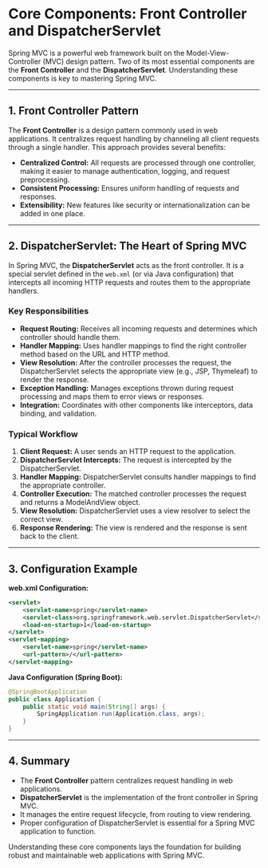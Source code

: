 # Core Components: Front Controller and DispatcherServlet

Spring MVC is a powerful web framework built on the Model-View-Controller (MVC) design pattern. Two of its most essential components are the **Front Controller** and the **DispatcherServlet**. Understanding these components is key to mastering Spring MVC.

---

## 1. Front Controller Pattern

The **Front Controller** is a design pattern commonly used in web applications. It centralizes request handling by channeling all client requests through a single handler. This approach provides several benefits:

- **Centralized Control:** All requests are processed through one controller, making it easier to manage authentication, logging, and request preprocessing.
- **Consistent Processing:** Ensures uniform handling of requests and responses.
- **Extensibility:** New features like security or internationalization can be added in one place.

---

## 2. DispatcherServlet: The Heart of Spring MVC

In Spring MVC, the **DispatcherServlet** acts as the front controller. It is a special servlet defined in the `web.xml` (or via Java configuration) that intercepts all incoming HTTP requests and routes them to the appropriate handlers.

### Key Responsibilities

- **Request Routing:** Receives all incoming requests and determines which controller should handle them.
- **Handler Mapping:** Uses handler mappings to find the right controller method based on the URL and HTTP method.
- **View Resolution:** After the controller processes the request, the DispatcherServlet selects the appropriate view (e.g., JSP, Thymeleaf) to render the response.
- **Exception Handling:** Manages exceptions thrown during request processing and maps them to error views or responses.
- **Integration:** Coordinates with other components like interceptors, data binding, and validation.

### Typical Workflow

1. **Client Request:** A user sends an HTTP request to the application.
2. **DispatcherServlet Intercepts:** The request is intercepted by the DispatcherServlet.
3. **Handler Mapping:** DispatcherServlet consults handler mappings to find the appropriate controller.
4. **Controller Execution:** The matched controller processes the request and returns a ModelAndView object.
5. **View Resolution:** DispatcherServlet uses a view resolver to select the correct view.
6. **Response Rendering:** The view is rendered and the response is sent back to the client.

---

## 3. Configuration Example

**web.xml Configuration:**

```xml
<servlet>
    <servlet-name>spring</servlet-name>
    <servlet-class>org.springframework.web.servlet.DispatcherServlet</servlet-class>
    <load-on-startup>1</load-on-startup>
</servlet>
<servlet-mapping>
    <servlet-name>spring</servlet-name>
    <url-pattern>/</url-pattern>
</servlet-mapping>
```

**Java Configuration (Spring Boot):**

```java
@SpringBootApplication
public class Application {
    public static void main(String[] args) {
        SpringApplication.run(Application.class, args);
    }
}
```

---

## 4. Summary

- The **Front Controller** pattern centralizes request handling in web applications.
- **DispatcherServlet** is the implementation of the front controller in Spring MVC.
- It manages the entire request lifecycle, from routing to view rendering.
- Proper configuration of DispatcherServlet is essential for a Spring MVC application to function.

Understanding these core components lays the foundation for building robust and maintainable web applications with Spring MVC.
